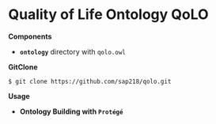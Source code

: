 # Quality of Life Ontology QoLO

**Components**
* **`ontology`** directory with `qolo.owl`

**GitClone**

```
$ git clone https://github.com/sap218/qolo.git
```

**Usage**

* **Ontology Building with `Protégé`**
